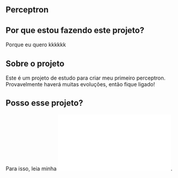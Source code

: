## Perceptron

## Por que estou fazendo este projeto?

Porque eu quero kkkkkk

## Sobre o projeto

Este é um projeto de estudo para criar 
meu primeiro perceptron. Provavelmente haverá muitas evoluções, então fique ligado!

## Posso esse projeto?

Para isso, leia minha ![licença](LICENCE.md).